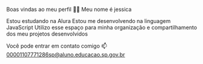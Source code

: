 Boas vindas ao meu perfil 💙💙
Meu nome é jessica

Estou estudando na Alura
Estou me desenvolvendo na linguagem JavaScript
Utilizo esse espaço para minha organização e compartilhamento dos meu projetos desenvolvidos

Você pode entrar em contato comigo 📫
00001107771286sp@aluno.educacao.sp.gov.br


